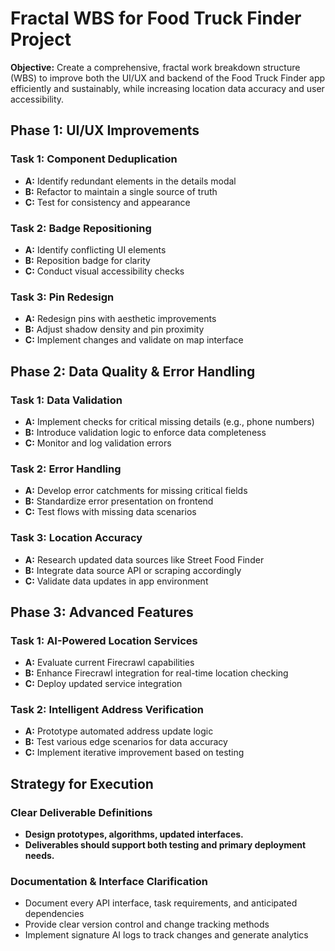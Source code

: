 # Fractal WBS for Food Truck Finder Project

**Objective:** Create a comprehensive, fractal work breakdown structure (WBS) to improve both the UI/UX and backend of the Food Truck Finder app efficiently and sustainably, while increasing location data accuracy and user accessibility.

## Phase 1: UI/UX Improvements

### Task 1: Component Deduplication
- **A:** Identify redundant elements in the details modal
- **B:** Refactor to maintain a single source of truth
- **C:** Test for consistency and appearance

### Task 2: Badge Repositioning
- **A:** Identify conflicting UI elements
- **B:** Reposition badge for clarity
- **C:** Conduct visual accessibility checks

### Task 3: Pin Redesign
- **A:** Redesign pins with aesthetic improvements
- **B:** Adjust shadow density and pin proximity
- **C:** Implement changes and validate on map interface

## Phase 2: Data Quality & Error Handling

### Task 1: Data Validation
- **A:** Implement checks for critical missing details (e.g., phone numbers)
- **B:** Introduce validation logic to enforce data completeness
- **C:** Monitor and log validation errors

### Task 2: Error Handling
- **A:** Develop error catchments for missing critical fields
- **B:** Standardize error presentation on frontend
- **C:** Test flows with missing data scenarios

### Task 3: Location Accuracy
- **A:** Research updated data sources like Street Food Finder
- **B:** Integrate data source API or scraping accordingly
- **C:** Validate data updates in app environment 

## Phase 3: Advanced Features

### Task 1: AI-Powered Location Services
- **A:** Evaluate current Firecrawl capabilities
- **B:** Enhance Firecrawl integration for real-time location checking
- **C:** Deploy updated service integration

### Task 2: Intelligent Address Verification
- **A:** Prototype automated address update logic
- **B:** Test various edge scenarios for data accuracy
- **C:** Implement iterative improvement based on testing


## Strategy for Execution

### Clear Deliverable Definitions
- **Design prototypes, algorithms, updated interfaces.**
- **Deliverables should support both testing and primary deployment needs.**

### Documentation & Interface Clarification
- Document every API interface, task requirements, and anticipated dependencies
- Provide clear version control and change tracking methods
- Implement signature AI logs to track changes and generate analytics


